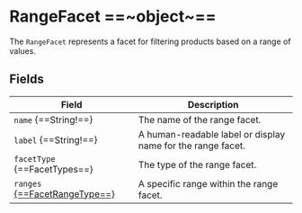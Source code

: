 # RangeFacet ==~object~==

The `RangeFacet` represents a facet for filtering products based on a range of values.  

## Fields

| Field                                  	            | Description                                                 	|
|---------------------------------------------------	|-------------------------------------------------------------	|
| `name` {==String!==}                              	| The name of the range facet.                                	|
| `label` {==String!==}                                	| A human-readable label or display name for the range facet. 	|
| `facetType` {==FacetTypes==}                      	| The type of the range facet.                                	|
| `ranges` [{==FacetRangeType==}](FacetRangeType.md)    | A specific range within the range facet.                    	|